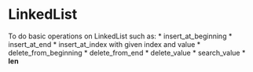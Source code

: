 # LinkedList
To do basic operations on LinkedList such as:
    * insert_at_beginning
    * insert_at_end
    * insert_at_index with given index and value
    * delete_from_beginning
    * delete_from_end
    * delete_value
    * search_value
    * __len__
    
